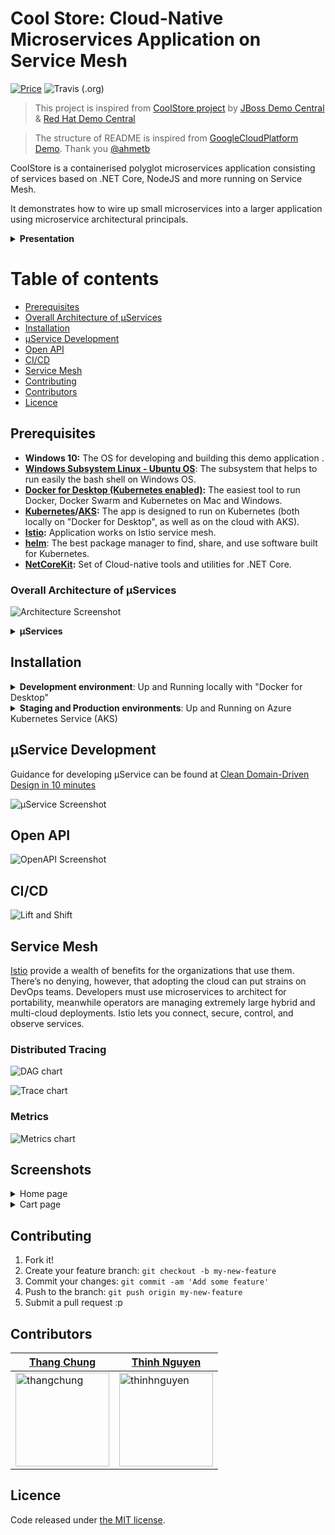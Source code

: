 # Cool Store: Cloud-Native Microservices Application on Service Mesh

[![Price](https://img.shields.io/badge/price-FREE-0098f7.svg?style=for-the-badge)](https://github.com/vietnam-devs/coolstore-microservices/blob/master/LICENSE)
![Travis (.org)](https://img.shields.io/travis/vietnam-devs/coolstore-microservices.svg?style=for-the-badge)

> This project is inspired from [CoolStore project](https://github.com/jbossdemocentral/coolstore-microservice) by [JBoss Demo Central](https://github.com/jbossdemocentral) & [Red Hat Demo Central](https://gitlab.com/redhatdemocentral)

> The structure of README is inspired from [GoogleCloudPlatform Demo](https://github.com/GoogleCloudPlatform/microservices-demo). Thank you [@ahmetb](https://github.com/ahmetb)

CoolStore is a containerised polyglot microservices application consisting of services based on .NET Core, NodeJS and more running on Service Mesh.

It demonstrates how to wire up small microservices into a larger application using microservice architectural principals.

<details>
  <summary><strong>Presentation</strong></summary>

Our team uses this demo application to demonstrate Kubernetes, AKS, Istio and similar cloud-native technologies in events as following

- [From Microservices to Service Mesh - DevCafe Event - July 2018](https://www.slideshare.net/ThangChung/from-microservices-to-service-mesh-devcafe-event-july-2018)
- [Service Mesh for Microservices- Vietnam Mobile Day Event - June 2018](https://www.slideshare.net/ThangChung/service-mesh-for-microservices-vietnam-mobile-day-june-2017)

</details>

# Table of contents

* [Prerequisites](https://github.com/vietnam-devs/coolstore-microservices#prerequisites)
* [Overall Architecture of µServices](https://github.com/vietnam-devs/coolstore-microservices#overall-architecture-of-µservices)
* [Installation](https://github.com/vietnam-devs/coolstore-microservices#installation)
* [µService Development](https://github.com/vietnam-devs/coolstore-microservices#µmicroservice-development)
* [Open API](https://github.com/vietnam-devs/coolstore-microservices#open-api)
* [CI/CD](https://github.com/vietnam-devs/coolstore-microservices#ci-cd)
* [Service Mesh](https://github.com/vietnam-devs/coolstore-microservices#service-mesh)
* [Contributing](https://github.com/vietnam-devs/coolstore-microservices#contributing)
* [Contributors](https://github.com/vietnam-devs/coolstore-microservices#contributors)
* [Licence](https://github.com/vietnam-devs/coolstore-microservices#licence)

## Prerequisites

- **Windows 10:** The OS for developing and building this demo application .
- **[Windows Subsystem Linux - Ubuntu OS](https://docs.microsoft.com/en-us/windows/wsl/install-win10)**: The subsystem that helps to run easily the bash shell on Windows OS.
- **[Docker for Desktop (Kubernetes enabled)](https://www.docker.com/products/docker-desktop):** The easiest tool to run Docker, Docker Swarm and Kubernetes on Mac and Windows.
- **[Kubernetes](https://kubernetes.io)/[AKS](https://docs.microsoft.com/en-us/azure/aks):**
  The app is designed to run on Kubernetes (both locally on "Docker for
  Desktop", as well as on the cloud with AKS).
- **[Istio](https://istio.io):** Application works on Istio service mesh.
- **[helm](https://helm.sh)**: The best package manager to find, share, and use software built for Kubernetes. 
- **[NetCoreKit](https://github.com/cloudnative-netcore/netcore-kit):** Set of Cloud-native tools and utilities for .NET Core.

### Overall Architecture of µServices

![Architecture Screenshot](assets/images/arch-diagram.png?raw=true 'Architecture Diagram')

<details>
  <summary><strong>µServices</strong></summary>

There are several individual µservices and infrastructure components that make up this app:

| No. | Service | Description | Language | Database | Endpoints |
|-----|---------|-------------|----------|----------|-----------|
| 1 | Catalog | Serves products and prices for retail products | Node.js | Mongo | [`http://localhost:5002`](http://localhost:5002) or [`http://api.coolstore.local/catalog`](http://api.coolstore.local/catalog/swagger)
| 2 | Cart | Manages shopping cart for each customer | .NET Core | MySQL | [`http://localhost:5003`](http://localhost:5003) or [`http://api.coolstore.local/cart`](http://api.coolstore.local/cart/swagger)
| 3 | Inventory | Serves inventory and availability data for retail products | .NET Core | MySQL | [`http://localhost:5004`](http://localhost:5004) or [`http://api.coolstore.local/inventory`](http://api.coolstore.local/inventory/swagger)
| 4 | Pricing | Handles a business rules application for product pricing | .NET Core | MySQL | [`http://localhost:5005`](http://localhost:5005) or [`http://api.coolstore.local/pricing`](http://api.coolstore.local/pricing/swagger)
| 5 | Review | Runs for writing and displaying reviews for products | .NET Core | MySQL | [`http://localhost:5006`](http://localhost:5006) or [`http://api.coolstore.local/review`](http://api.coolstore.local/review/swagger)
| 6 | Rating | Runs for rating products | Node.js | Mongo | [`http://localhost:5007`](http://localhost:5007) or [`http://api.coolstore.local/rating`](http://api.coolstore.local/rating/swagger)
| 7 | IdP | Uses [IdentityServer4](https://github.com/IdentityServer/IdentityServer4) to authentication with OAuth 2.0 and OpenID Connect for the whole stack | .NET Core | In Memory | [`http://localhost:5001`](http://localhost:5001) or [`http://id.coolstore.local`](http://id.coolstore.local)
| 8 | Web UI (PWA) | Frontend based on [vuejs](https://vuejs.org/) and [Node.js](https://nodejs.org) | Vuejs + Node.js | N/A | [`http://localhost:8080`](http://localhost:8080) or [`http://coolstore.local`](http://coolstore.local)

</details>

## Installation

<details>
  <summary><strong>Development environment</strong>: Up and Running locally with "Docker for Desktop"</summary>

1. Make sure we have **`Docker for Desktop`** running with **`Kubernetes`** option enabled. We need to install **`kubectl`**, **`helm`** and **`istioctl`** on the build machine as well.

2. From current console, type `bash` to enter `Linux Subsystem (Ubuntu)`

3. Then `cd` into your root of project

```
> ./deploys/scripts/build-all-images.sh
```

It should run and package all docker images.

4. Download and install [istio-1.0.0](https://github.com/istio/istio/releases/tag/1.0.0) on the box, and unzip it into somewhere, then initialize it with following commands

```
> cd <istio-1.0.0 path>
> kubectl create -f install/kubernetes/helm/helm-service-account.yaml
> helm init --service-account tiller --upgrade
```

5. Get `istio-ingressgateway` IP address

```
> kubectl get services istio-ingressgateway -n istio-system -o=jsonpath={.spec.clusterIP}
> 10.96.34.68 <== for example, we get the IP as the left-hand side
```

6. Create `values.dev.local.yaml` file in `deploys/charts/coolstore`, and put content like

```
gateway:
  ip: 10.96.34.68
```

7. Apply `istioctl` command to `coolstore` chart

```
> helm template deploys/charts/coolstore -f deploys/charts/coolstore/values.dev.yaml -f deploys/charts/coolstore/values.dev.local.yaml > deploys/k8s/dev-all-in-one.yaml
> istioctl kube-inject -f deploys/k8s/dev-all-in-one.yaml | kubectl apply -f -
```

8. Add hosts file with following content

```
127.0.0.1 api.coolstore.local
127.0.0.1 id.coolstore.local
127.0.0.1 coolstore.local
```

Waiting for the container provision completed

9. Install `coolstore-istio` chart

```
> helm install deploys\charts\coolstore-istio --name coolstore-istio
```

10. Access to following URLs

```
> curl -I http://coolstore.local # website
> curl -I http://api.coolstore.local # api gateway
> curl -I http://id.coolstore.local # identity provider
```

11. Clean up `coolstore` chart as

```
> kubectl delete -f deployment/istio/dev-all-in-one.yaml
> helm delete coolstore-istio --purge
> helm delete istio --purge
```

**Notes**:

1. Global path
> Set `PATH` for `docker`, `kubectl`, `helm`, and `istioctl`.

2. Run with Nginx (not recommendation)
> If you want to run just only `Kubernetes` + `nginx-ingress` go to `deploys/charts/coolstore/values.yaml`, and modify as following
>```
> nginx:
>    enabled: true
>```
> Then run the `helm` command as
> ```
> helm install --name cs-nginx stable/nginx-ingress
> ```

</details>

<details>
  <summary><strong>Staging and Production environments</strong>: Up and Running on Azure Kubernetes Service (AKS)</summary>

[5 steps to bring CoolStore’s Service Mesh to Azure Kubernetes Service](https://medium.com/@thangchung/5-steps-to-bring-coolstores-service-mesh-to-azure-kubernetes-service-aks-9cd1a5aa008a)

</details>

## µService Development

Guidance for developing µService can be found at [Clean Domain-Driven Design in 10 minutes](https://medium.com/@thangchung/clean-domain-driven-design-in-10-minutes-6037a59c8b7b)

![µService Screenshot](assets/images/miniservice-development.PNG?raw=true 'Microservice')

## Open API

![OpenAPI Screenshot](assets/images/open-api.png?raw=true 'OpenAPI')

## CI/CD

![Lift and Shift](assets/images/lift-and-shift.PNG?raw=true 'liftandshift')

## Service Mesh

[Istio](https://istio.io) provide a wealth of benefits for the organizations that use them. There’s no denying, however, that adopting the cloud can put strains on DevOps teams. Developers must use microservices to architect for portability, meanwhile operators are managing extremely large hybrid and multi-cloud deployments. Istio lets you connect, secure, control, and observe services.

### Distributed Tracing

![DAG chart](assets/images/jaeger-dag-1.PNG?raw=true 'DAG')

![Trace chart](assets/images/jaeger-trace-1.PNG?raw=true 'Trace')

### Metrics

![Metrics chart](assets/images/grafana-ui-1.PNG?raw=true 'Metrics')

## Screenshots

<details>
  <summary>Home page</summary>

![home-page](assets/images/ui-screen-1.PNG?raw=true)

</details>

<details>
  <summary>Cart page</summary>

![cart-page](assets/images/ui-screen-2.PNG?raw=true)

</details>

## Contributing

1. Fork it!
2. Create your feature branch: `git checkout -b my-new-feature`
3. Commit your changes: `git commit -am 'Add some feature'`
4. Push to the branch: `git push origin my-new-feature`
5. Submit a pull request :p

## Contributors

| [Thang Chung](https://github.com/thangchung)                                                         | [Thinh Nguyen](https://github.com/thinhnotes)                                                          |
| ---------------------------------------------------------------------------------------------------- | ------------------------------------------------------------------------------------------------------ |
| <img src="https://avatars3.githubusercontent.com/u/422341?s=460&v=4"  alt="thangchung" width="150"/> | <img src="https://avatars2.githubusercontent.com/u/4660531?s=460&v=4" alt="thinhnguyen" width="150" /> |

## Licence

Code released under [the MIT license](https://github.com/vietnam-devs/coolstore-microservices/blob/master/LICENSE).
